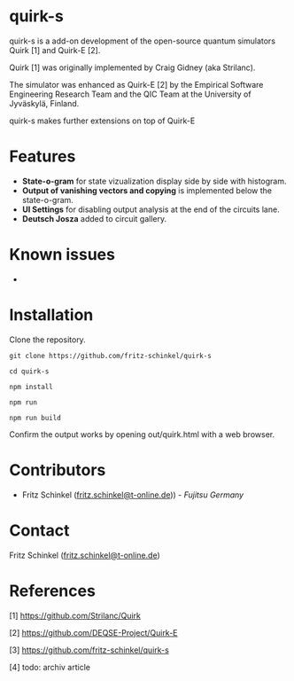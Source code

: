 # quirk-s

quirk-s is a add-on development of the open-source quantum simulators Quirk [1] and Quirk-E [2].

Quirk [1] was originally implemented by Craig Gidney (aka Strilanc). 

The simulator was enhanced as Quirk-E [2] by the Empirical Software Engineering Research Team and the QIC Team at the University of Jyväskylä, Finland.

quirk-s makes further extensions on top of Quirk-E

# Features

- **State-o-gram** for state vizualization display side by side with histogram.
- **Output of vanishing vectors and copying** is implemented below the state-o-gram.
- **UI Settings** for disabling output analysis at the end of the circuits lane.
- **Deutsch Josza** added to circuit gallery.

# Known issues

- 
# Installation

Clone the repository.

`git clone https://github.com/fritz-schinkel/quirk-s` 

`cd quirk-s`

`npm install`

`npm run`

`npm run build`

Confirm the output works by opening out/quirk.html with a web browser.

# Contributors

- Fritz Schinkel (fritz.schinkel@t-online.de)) - *Fujitsu Germany*

# Contact

Fritz Schinkel (fritz.schinkel@t-online.de)

# References

[1] https://github.com/Strilanc/Quirk

[2] https://github.com/DEQSE-Project/Quirk-E

[3] https://github.com/fritz-schinkel/quirk-s

[4] todo: archiv article

